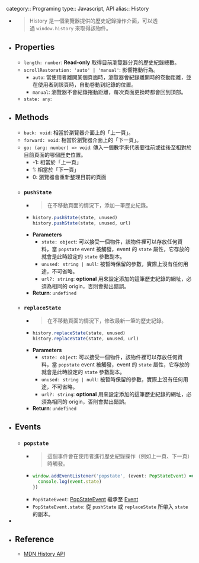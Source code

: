 category:: Programing
type:: Javascript, API
alias:: History

- > History 是一個瀏覽器提供的歷史紀錄操作介面，可以透過 `window.history` 來取得該物件。
- ## Properties
	- `length: number`: **Read-only** 取得目前瀏覽器分頁的歷史紀錄總數。
	- `scrollRestoration: 'auto' | 'manual'`: 影響捲動行為。
		- `auto`: 當使用者離開某個頁面時，瀏覽器會紀錄離開時的卷動距離，並在使用者到該頁時，自動卷動到記錄的位置。
		- `manual`: 瀏覽器不會紀錄捲動距離，每次頁面更換時都會回到頂部。
	- `state: any`:
- ## Methods
	- `back: void`: 相當於瀏覽器介面上的「上一頁」。
	- `forward: void`: 相當於瀏覽器介面上的「下一頁」。
	- `go: (arg: number) => void`: 傳入一個數字來代表要往前或往後至相對於目前頁面的哪個歷史位置。
		- -1: 相當於「上一頁」
		- 1: 相當於「下一頁」
		- 0: 瀏覽器會重新整理目前的頁面
	- ### `pushState`
		- > 在不移動頁面的情況下，添加一筆歷史紀錄。
		- ```javascript
		  history.pushState(state, unused)
		  history.pushState(state, unused, url)
		  ```
		- **Parameters**
			- `state: object`: 可以接受一個物件，該物件裡可以存放任何資料，當 `popstate` event 被觸發，event 的 `state` 屬性，它存放的就會是此時設定的 `state` 參數副本。
			- `unused: string | null`: 被暫時保留的參數，實際上沒有任何用途，不可省略。
			- `url?: string`: **optional** 用來設定添加的這筆歷史紀錄的網址，必須為相同的 origin，否則會拋出錯誤。
		- **Return**: `undefined`
	- ### `replaceState`
		- > 在不移動頁面的情況下，修改最新一筆的歷史紀錄。
		- ```javascript
		  history.replaceState(state, unused)
		  history.replaceState(state, unused, url)
		  ```
		- **Parameters**
			- `state: object`: 可以接受一個物件，該物件裡可以存放任何資料，當 `popstate` event 被觸發，event 的 `state` 屬性，它存放的就會是此時設定的 `state` 參數副本。
			- `unused: string | null`: 被暫時保留的參數，實際上沒有任何用途，不可省略。
			- `url?: string`: **optional** 用來設定添加的這筆歷史紀錄的網址，必須為相同的 origin，否則會拋出錯誤。
		- **Return**: `undefined`
- ## Events
	- ### `popstate`
		- > 這個事件會在使用者進行歷史紀錄操作（例如上一頁、下一頁）時觸發。
		- ```typescript
		  window.addEventListener('popstate', (event: PopStateEvent) => {
		    console.log(event.state)
		  })
		  ```
		- `PopStateEvent`: [PopStateEvent](https://developer.mozilla.org/en-US/docs/Web/API/PopStateEvent) 繼承至 [Event](https://developer.mozilla.org/en-US/docs/Web/API/Event)
		- `PopStateEvent.state`: 從 `pushState` 或 `replaceState` 所帶入 `state` 的副本。
-
- ## Reference
	- [MDN History API](https://developer.mozilla.org/en-US/docs/Web/API/History)